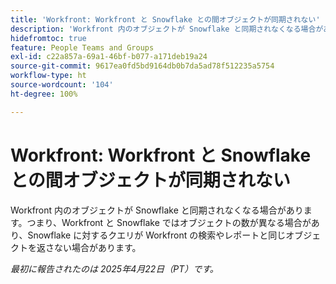 ```yaml
---
title: 'Workfront: Workfront と Snowflake との間オブジェクトが同期されない'
description: 'Workfront 内のオブジェクトが Snowflake と同期されなくなる場合があります。つまり、Workfront と Snowflake ではオブジェクトの数が異なる場合があり、Snowflake に対するクエリが Workfront の検索やレポートと同じオブジェクトを返さない場合があります。 '
hidefromtoc: true
feature: People Teams and Groups
exl-id: c22a857a-69a1-46bf-b077-a171deb19a24
source-git-commit: 9617ea0fd5bd9164db0b7da5ad78f512235a5754
workflow-type: ht
source-wordcount: '104'
ht-degree: 100%

---
```


# Workfront: Workfront と Snowflake との間オブジェクトが同期されない

Workfront 内のオブジェクトが Snowflake と同期されなくなる場合があります。つまり、Workfront と Snowflake ではオブジェクトの数が異なる場合があり、Snowflake に対するクエリが Workfront の検索やレポートと同じオブジェクトを返さない場合があります。

_最初に報告されたのは 2025年4月22日（PT）です。_
